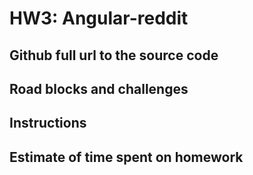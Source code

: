 # HW3: Angular-reddit

## Github full url to the source code

## Road blocks and challenges

## Instructions

## Estimate of time spent on homework

